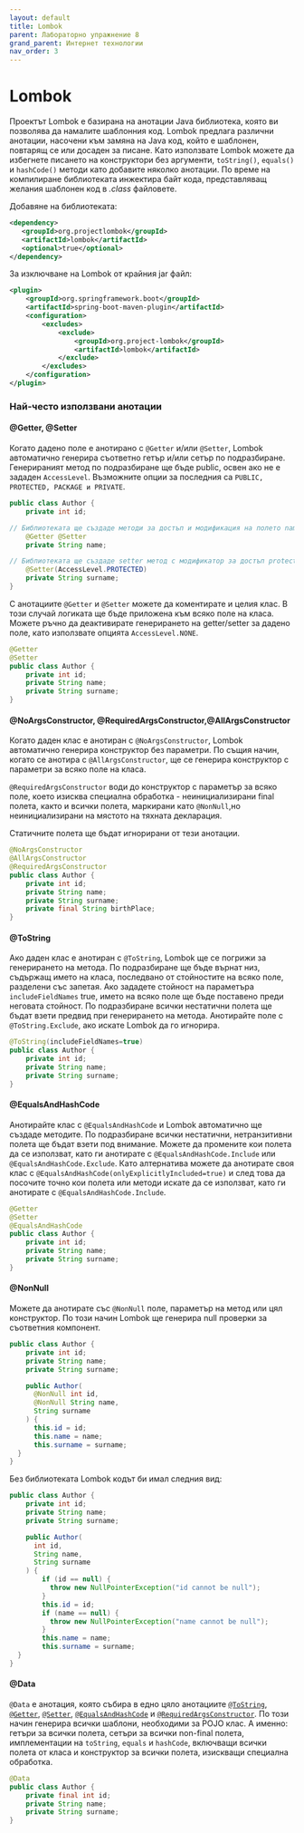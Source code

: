 ```yaml
---
layout: default
title: Lombok
parent: Лабораторно упражнение 8
grand_parent: Интернет технологии
nav_order: 3
---
```


# Lombok

Проектът Lombok е базирана на анотации Java библиотека, която ви позволява да намалите шаблонния код. Lombok предлага различни анотации, насочени към замяна на Java код, който е шаблонен, повтарящ се или досаден за писане. Като използвате Lombok можете да избегнете писането на конструктори без аргументи, `toString()`, `equals()` и `hashCode()` методи като добавите няколко анотации. По време на компилиране  библиотеката инжектира байт кода, представляващ желания шаблонен код в _.class_ файловете. 

Добавяне на библиотеката:

```xml
<dependency>
   <groupId>org.projectlombok</groupId>
   <artifactId>lombok</artifactId>
   <optional>true</optional>
</dependency>
```

За изключване на Lombok от крайния jar файл:

```xml
<plugin>
    <groupId>org.springframework.boot</groupId>
    <artifactId>spring-boot-maven-plugin</artifactId>
    <configuration>
        <excludes>
            <exclude>
                <groupId>org.project-lombok</groupId>
                <artifactId>lombok</artifactId>
            </exclude>
        </excludes>
    </configuration>
</plugin>
```

### Най-често използвани анотации

#### @Getter, @Setter

Когато дадено поле е анотирано с `@Getter` и/или `@Setter`, Lombok автоматично генерира съответно гетър и/или сетър по подразбиране. Генерираният метод по подразбиране ще бъде public, освен ако не е зададен `AccessLevel`. Възможните опции за последния са `PUBLIC, PROTECTED, PACKAGE и PRIVATE`.

```java
public class Author {
    private int id;

// Библиотеката ще създаде методи за достъп и модификация на полето name
    @Getter @Setter	
    private String name;

// Библиотеката ще създаде setter метод с модификатор за достъп protected
    @Setter(AccessLevel.PROTECTED)
    private String surname;
}
```

С анотациите `@Getter` и `@Setter` можете да коментирате и целия клас. В този случай логиката ще бъде приложена към всяко поле на класа. Можете ръчно да деактивирате генерирането на getter/setter за дадено поле, като използвате опцията `AccessLevel.NONE`.

```java
@Getter
@Setter
public class Author {
    private int id;
    private String name;
    private String surname;
} 
```

#### @NoArgsConstructor, @RequiredArgsConstructor,@AllArgsConstructor

Когато даден клас е анотиран с `@NoArgsConstructor`, Lombok автоматично генерира конструктор без параметри. По същия начин, когато се анотира с `@AllArgsConstructor`, ще се генерира конструктор с параметри за всяко поле на класа.

`@RequiredArgsConstructor` води до конструктор с параметър за всяко поле, което изисква специална обработка - неинициализирани final полета, както и всички полета, маркирани като `@NonNull`,но неинициализирани на мястото на тяхната декларация.

Статичните полета ще бъдат игнорирани от тези анотации.

```java
@NoArgsConstructor
@AllArgsConstructor
@RequiredArgsConstructor
public class Author {
    private int id;
    private String name;
    private String surname;
    private final String birthPlace;
}
```

#### @ToString

Ако даден клас е анотиран с `@ToString`, Lombok ще се погрижи за генерирането на метода. По подразбиране ще бъде върнат низ, съдържащ името на класа, последвано от стойностите на всяко поле, разделени със запетая. Ако зададете стойност на параметъра `includeFieldNames` true, името на всяко поле ще бъде поставено преди неговата стойност. По подразбиране всички нестатични полета ще бъдат взети предвид при генерирането на метода. Анотирайте поле с `@ToString.Exclude`, ако искате Lombok да го игнорира.

```java
@ToString(includeFieldNames=true)
public class Author {
    private int id;
    private String name;
    private String surname;
}
```

#### @EqualsAndHashCode

Анотирайте клас с `@EqualsAndHashCode` и Lombok автоматично ще създаде методите. По подразбиране всички нестатични, нетранзитивни полета ще бъдат взети под внимание. Можете да промените кои полета да се използват, като ги анотирате с `@EqualsAndHashCode.Include` или `@EqualsAndHashCode.Exclude`. Като алтернатива можете да анотирате своя клас с `@EqualsAndHashCode(onlyExplicitlyIncluded=true)` и след това да посочите точно кои полета или методи искате да се използват, като ги анотирате с `@EqualsAndHashCode.Include`.

```java
@Getter
@Setter
@EqualsAndHashCode
public class Author {
    private int id;
    private String name;
    private String surname;
}
```

#### @NonNull

Можете да анотирате със `@NonNull` поле, параметър на метод или цял конструктор. По този начин Lombok ще генерира null проверки за съответния компонент.

```java
public class Author {
    private int id;
    private String name;
    private String surname;

    public Author(
      @NonNull int id,
      @NonNull String name,
      String surname
    ) {
      this.id = id;
      this.name = name;
      this.surname = surname; 
  }
}
```

Без библиотеката Lombok кодът би имал следния вид:

```java
public class Author {
    private int id;
    private String name;
    private String surname;

    public Author(
      int id,
      String name,
      String surname
    ) {
        if (id == null) {
          throw new NullPointerException("id cannot be null");
        }
        this.id = id;
        if (name == null) {
          throw new NullPointerException("name cannot be null");
        }
        this.name = name;
        this.surname = surname; 
  }
}
```

#### @Data

`@Data` е анотация, която събира в едно цяло анотациите [`@ToString`](https://translate.google.com/website?sl=en\&tl=bg\&hl=en\&client=webapp\&u=https://projectlombok.org/features/ToString), [`@Getter`](https://translate.google.com/website?sl=en\&tl=bg\&hl=en\&client=webapp\&u=https://projectlombok.org/features/GetterSetter), [`@Setter`](https://translate.google.com/website?sl=en\&tl=bg\&hl=en\&client=webapp\&u=https://projectlombok.org/features/GetterSetter), [`@EqualsAndHashCode`](https://translate.google.com/website?sl=en\&tl=bg\&hl=en\&client=webapp\&u=https://projectlombok.org/features/EqualsAndHashCode) и [`@RequiredArgsConstructor`](https://translate.google.com/website?sl=en\&tl=bg\&hl=en\&client=webapp\&u=https://projectlombok.org/features/constructor). По този начин генерира всички шаблони, необходими за POJO клас.  А именно: гетъри за всички полета, сетъри за всички non-final полета, имплементации на `toString`, `equals` и `hashCode`, включващи всички полета от класа и конструктор за всички полета, изискващи специална обработка.

```java
@Data
public class Author {
    private final int id;
    private String name;
    private String surname;
}
```
